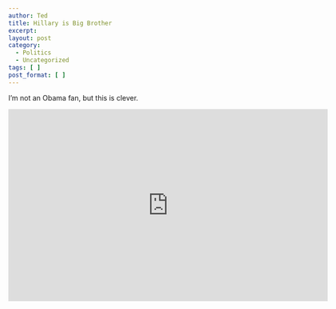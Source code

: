 ```yaml
---
author: Ted
title: Hillary is Big Brother
excerpt:
layout: post
category:
  - Politics
  - Uncategorized
tags: [ ]
post_format: [ ]
---
```

I’m not an Obama fan, but this is clever.

<iframe class="youtube-player" type="text/html" width="640" height="385"
src="http://www.youtube.com/embed/6h3G-lMZxjo" frameborder="0">
</iframe>
